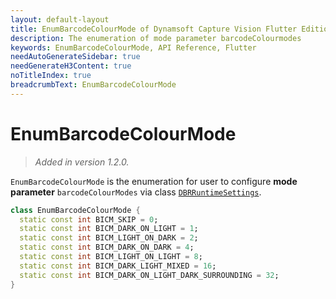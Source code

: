 ```yaml
---
layout: default-layout
title: EnumBarcodeColourMode of Dynamsoft Capture Vision Flutter Edition
description: The enumeration of mode parameter barcodeColourmodes
keywords: EnumBarcodeColourMode, API Reference, Flutter
needAutoGenerateSidebar: true
needGenerateH3Content: true
noTitleIndex: true
breadcrumbText: EnumBarcodeColourMode
---
```


# EnumBarcodeColourMode

> *Added in version 1.2.0.*

`EnumBarcodeColourMode` is the enumeration for user to configure **mode parameter** `barcodeColourModes` via class [`DBRRuntimeSettings`](class-dbr-runtime-settings.md).

```dart
class EnumBarcodeColourMode {
  static const int BICM_SKIP = 0;
  static const int BICM_DARK_ON_LIGHT = 1;
  static const int BICM_LIGHT_ON_DARK = 2;
  static const int BICM_DARK_ON_DARK = 4;
  static const int BICM_LIGHT_ON_LIGHT = 8;
  static const int BICM_DARK_LIGHT_MIXED = 16;
  static const int BICM_DARK_ON_LIGHT_DARK_SURROUNDING = 32;
}
```
